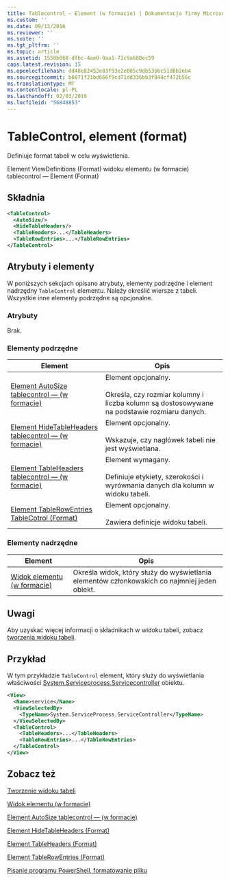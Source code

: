 ```yaml
---
title: Tablecontrol — Element (w formacie) | Dokumentacja firmy Microsoft
ms.custom: ''
ms.date: 09/13/2016
ms.reviewer: ''
ms.suite: ''
ms.tgt_pltfrm: ''
ms.topic: article
ms.assetid: 1550b068-dfbc-4ae0-9aa1-72c9a680ec59
caps.latest.revision: 15
ms.openlocfilehash: dd48e82452e83f93e2e005c9db53bbc51d8b2eb4
ms.sourcegitcommit: b6871f21bd666f9cd71dd336bb3f844cf472b56c
ms.translationtype: MT
ms.contentlocale: pl-PL
ms.lasthandoff: 02/03/2019
ms.locfileid: "56848853"
---
```

# <a name="tablecontrol-element-format"></a>TableControl, element (format)

Definiuje format tabeli w celu wyświetlenia.

Element ViewDefinitions (Format) widoku elementu (w formacie) tablecontrol — Element (Format)

## <a name="syntax"></a>Składnia

```xml
<TableControl>
  <AutoSize/>
  <HideTableHeaders/>
  <TableHeaders>...</TableHeaders>
  <TableRowEntries>...</TableRowEntries>
</TableControl>

```

## <a name="attributes-and-elements"></a>Atrybuty i elementy

W poniższych sekcjach opisano atrybuty, elementy podrzędne i element nadrzędny `TableControl` elementu. Należy określić wiersze z tabeli. Wszystkie inne elementy podrzędne są opcjonalne.

### <a name="attributes"></a>Atrybuty

Brak.

### <a name="child-elements"></a>Elementy podrzędne

|Element|Opis|
|-------------|-----------------|
|[Element AutoSize tablecontrol — (w formacie)](./autosize-element-for-tablecontrol-format.md)|Element opcjonalny.<br /><br /> Określa, czy rozmiar kolumny i liczba kolumn są dostosowywane na podstawie rozmiaru danych.|
|[Element HideTableHeaders tablecontrol — (w formacie)](./hidetableheaders-element-format.md)|Element opcjonalny.<br /><br /> Wskazuje, czy nagłówek tabeli nie jest wyświetlana.|
|[Element TableHeaders tablecontrol — (w formacie)](./tableheaders-element-format.md)|Element wymagany.<br /><br /> Definiuje etykiety, szerokości i wyrównania danych dla kolumn w widoku tabeli.|
|[Element TableRowEntries TableCotrol (Format)](./tablerowentries-element-for-tablecontrol-format.md)|Element opcjonalny.<br /><br /> Zawiera definicje widoku tabeli.|

### <a name="parent-elements"></a>Elementy nadrzędne

|Element|Opis|
|-------------|-----------------|
|[Widok elementu (w formacie)](./view-element-format.md)|Określa widok, który służy do wyświetlania elementów członkowskich co najmniej jeden obiekt.|

## <a name="remarks"></a>Uwagi

Aby uzyskać więcej informacji o składnikach w widoku tabeli, zobacz [tworzenia widoku tabeli](./creating-a-table-view.md).

## <a name="example"></a>Przykład

W tym przykładzie `TableControl` element, który służy do wyświetlania właściwości [System.Serviceprocess.Servicecontroller](/dotnet/api/System.ServiceProcess.ServiceController) obiektu.

```xml
<View>
  <Name>service</Name>
  <ViewSelectedBy>
    <TypeName>System.ServiceProcess.ServiceController</TypeName>
  </ViewSelectedBy>
  <TableControl>
    <TableHeaders>...</TableHeaders>
    <TableRowEntries>...</TableRowEntries>
  </TableControl>
</View>

```

## <a name="see-also"></a>Zobacz też

[Tworzenie widoku tabeli](./creating-a-table-view.md)

[Widok elementu (w formacie)](./view-element-format.md)

[Element AutoSize tablecontrol — (w formacie)](./autosize-element-for-tablecontrol-format.md)

[Element HideTableHeaders (Format)](./hidetableheaders-element-format.md)

[Element TableHeaders (Format)](./tableheaders-element-format.md)

[Element TableRowEntries (Format)](./tablerowentries-element-for-tablecontrol-format.md)

[Pisanie programu PowerShell, formatowanie pliku](./writing-a-powershell-formatting-file.md)
